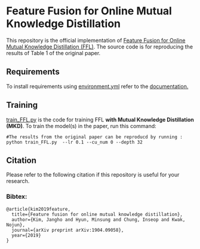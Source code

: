 # Feature Fusion for Online Mutual Knowledge Distillation

This repository is the official implementation of [Feature Fusion for Online Mutual Knowledge Distillation (FFL)](https://arxiv.org/abs/1904.09058). 
The source code is for reproducing the results of Table 1 of the original paper.


## Requirements

To install requirements using [environment.yml](environment.yml) refer to the [documentation.](https://conda.io/projects/conda/en/latest/user-guide/tasks/manage-environments.html#creating-an-environment-from-an-environment-yml-file)


## Training

[train_FFL.py](train_FFL.py) is the code for training FFL  **with Mutual Knowledge Distillation (MKD)**. To train the model(s) in the paper, run this command:

```train
#The results from the original paper can be reproducd by running : 
python train_FFL.py  --lr 0.1 --cu_num 0 --depth 32
```


## Citation
Please refer to the following citation if this repository is useful for your research.

### Bibtex:

```
@article{kim2019feature,
  title={Feature fusion for online mutual knowledge distillation},
  author={Kim, Jangho and Hyun, Minsung and Chung, Inseop and Kwak, Nojun},
  journal={arXiv preprint arXiv:1904.09058},
  year={2019}
}
```

